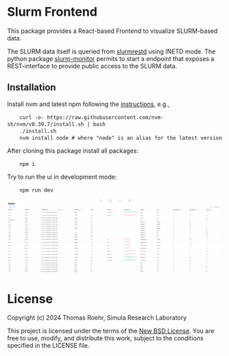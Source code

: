 # Slurm Frontend

This package provides a React-based Frontend to visualize SLURM-based data.

The SLURM data itself is queried from [slurmrestd](https://slurm.schedmd.com/slurmrestd.html) using INETD mode.
The python package [slurm-monitor](https://github.com/2maz/slurm-monitor) permits to start a endpoint that exposes a REST-interface to provide public access to the SLURM data.

## Installation

Install nvm and latest npm following the [instructions](https://github.com/nvm-sh/nvm), e.g.,

```
    curl -o- https://raw.githubusercontent.com/nvm-sh/nvm/v0.39.7/install.sh | bash
    ./install.sh
    nvm install node # where "node" is an alias for the latest version
```

After cloning this package install all packages:

```
    npm i
```

Try to run the ui in development mode:

```
    npm run dev
```

![nodes](./docs/images/view-nodes.png "Nodes View")



# License

Copyright (c) 2024 Thomas Roehr, Simula Research Laboratory

This project is licensed under the terms of the [New BSD License](https://opensource.org/license/BSD-3-clause).
You are free to use, modify, and distribute this work, subject to the
conditions specified in the LICENSE file.
